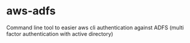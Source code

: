# aws-adfs
Command line tool to easier aws cli authentication against ADFS (multi factor authentication with active directory)
